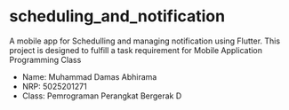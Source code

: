 # scheduling_and_notification

A mobile app for Schedulling and managing notification using Flutter. This project is designed to fulfill a task requirement for Mobile Application Programming Class

- Name: Muhammad Damas Abhirama
- NRP: 5025201271
- Class: Pemrograman Perangkat Bergerak D

